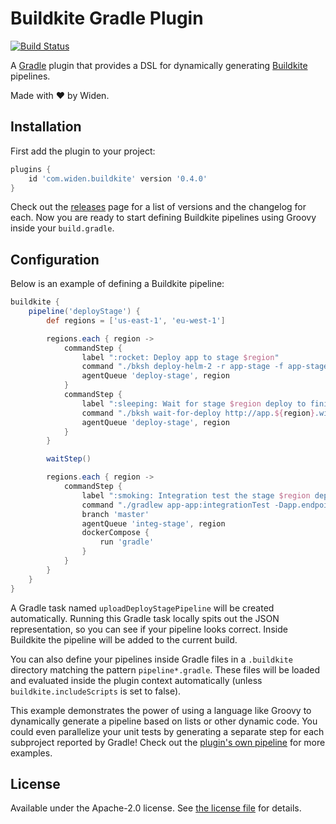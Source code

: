 # Buildkite Gradle Plugin

[![Build Status](https://badge.buildkite.com/9a1d9c36585e925d7b531e3f456a33de3bddda2a6db9ffee91.svg)](https://buildkite.com/widen/buildkite-gradle-plugin)

A [Gradle] plugin that provides a DSL for dynamically generating [Buildkite] pipelines.

Made with :heart: by Widen.

## Installation

First add the plugin to your project:

```groovy
plugins {
    id 'com.widen.buildkite' version '0.4.0'
}
```

Check out the [releases] page for a list of versions and the changelog for each. Now you are ready to start defining Buildkite pipelines using Groovy inside your `build.gradle`.

## Configuration

Below is an example of defining a Buildkite pipeline:

```groovy
buildkite {
    pipeline('deployStage') {
        def regions = ['us-east-1', 'eu-west-1']

        regions.each { region ->
            commandStep {
                label ":rocket: Deploy app to stage $region"
                command "./bksh deploy-helm-2 -r app-stage -f app-stage-${region}.yaml -g \${DOCKER_TAG} -k k8s2-stage-$region -v 4.2.3"
                agentQueue 'deploy-stage', region
            }
            commandStep {
                label ":sleeping: Wait for stage $region deploy to finish"
                command "./bksh wait-for-deploy http://app.${region}.widen-stage.com/health"
                agentQueue 'deploy-stage', region
            }
        }

        waitStep()

        regions.each { region ->
            commandStep {
                label ":smoking: Integration test the stage $region deployment"
                command "./gradlew app-app:integrationTest -Dapp.endpoint=http://app.${region}.widen-stage.com --continue \${GRADLE_SWITCHES}"
                branch 'master'
                agentQueue 'integ-stage', region
                dockerCompose {
                    run 'gradle'
                }
            }
        }
    }
}
```

A Gradle task named `uploadDeployStagePipeline` will be created automatically. Running this Gradle task locally spits out the JSON representation, so you can see if your pipeline looks correct. Inside Buildkite the pipeline will be added to the current build.

You can also define your pipelines inside Gradle files in a `.buildkite` directory matching the pattern `pipeline*.gradle`. These files will be loaded and evaluated inside the plugin context automatically (unless `buildkite.includeScripts` is set to false).

This example demonstrates the power of using a language like Groovy to dynamically generate a pipeline based on lists or other dynamic code. You could even parallelize your unit tests by generating a separate step for each subproject reported by Gradle! Check out the [plugin's own pipeline](https://github.com/Widen/buildkite-gradle-plugin/blob/master/build.gradle) for more examples.

## License

Available under the Apache-2.0 license. See [the license file](LICENSE) for details.


[Buildkite]: https://buildkite.com
[Gradle]: https://gradle.org
[releases]: https://github.com/Widen/buildkite-gradle-plugin/releases
